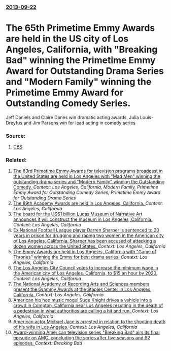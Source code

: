 ### [2013-09-22](/news/2013/09/22/index.md)

# The 65th Primetime Emmy Awards are held in the US city of Los Angeles, California, with "Breaking Bad" winning the Primetime Emmy Award for Outstanding Drama Series and "Modern Family" winning the Primetime Emmy Award for Outstanding Comedy Series. 

Jeff Daniels and Claire Danes win dramatic acting awards, Julia Louis-Dreyfus and Jim Parsons win for lead acting in comedy series


### Source:

1. [CBS](http://www.cbsnews.com/8301-35220_162-57604078/emmy-awards-2013-jeff-daniels-julia-louis-dreyfus-win-awards/)

### Related:

1. [The 63rd Primetime Emmy Awards for television programs broadcast in the United States are held in Los Angeles with "Mad Men" winning the outstanding drama series and "Modern Family" winning the Outstanding Comedy. ](/news/2011/09/18/the-63rd-primetime-emmy-awards-for-television-programs-broadcast-in-the-united-states-are-held-in-los-angeles-with-mad-men-winning-the-out.md) _Context: Los Angeles, California, Modern Family, Primetime Emmy Award for Outstanding Comedy Series, Primetime Emmy Award for Outstanding Drama Series_
2. [The 89th Academy Awards are held in Los Angeles, California. ](/news/2017/02/26/the-89th-academy-awards-are-held-in-los-angeles-california.md) _Context: Los Angeles, California_
3. [The board for the US$1 billion Lucas Museum of Narrative Art announces it will construct the museum in Los Angeles, California. ](/news/2017/01/10/the-board-for-the-us-1-billion-lucas-museum-of-narrative-art-announces-it-will-construct-the-museum-in-los-angeles-california.md) _Context: Los Angeles, California_
4. [Ex National Football League player Darren Sharper is sentenced to 20 years in prison for drugging and raping two women in the American city of Los Angeles, California. Sharper has been accused of attacking a dozen women across the United States. ](/news/2016/11/29/ex-national-football-league-player-darren-sharper-is-sentenced-to-20-years-in-prison-for-drugging-and-raping-two-women-in-the-american-city.md) _Context: Los Angeles, California_
5. [The Emmy Awards are held in Los Angeles, California with "Game of Thrones" winning the Emmy for best drama series. ](/news/2015/09/20/the-emmy-awards-are-held-in-los-angeles-california-with-game-of-thrones-winning-the-emmy-for-best-drama-series.md) _Context: Los Angeles, California_
6. [The Los Angeles City Council votes to increase the minimum wage in the American city of Los Angeles, California, to $15 an hour by 2020. ](/news/2015/05/19/the-los-angeles-city-council-votes-to-increase-the-minimum-wage-in-the-american-city-of-los-angeles-california-to-15-an-hour-by-2020.md) _Context: Los Angeles, California_
7. [The National Academy of Recording Arts and Sciences members present the Grammy Awards at the Staples Center in Los Angeles, California. ](/news/2015/02/8/the-national-academy-of-recording-arts-and-sciences-members-present-the-grammy-awards-at-the-staples-center-in-los-angeles-california.md) _Context: Los Angeles, California_
8. [American hip hop music mogul Suge Knight drives a vehicle into a crowd in Compton, California near Los Angeles resulting in the death of a pedestrian in what authorities are calling a hit and run. ](/news/2015/01/29/american-hip-hop-music-mogul-suge-knight-drives-a-vehicle-into-a-crowd-in-compton-california-near-los-angeles-resulting-in-the-death-of-a-p.md) _Context: Los Angeles, California_
9. [American actor Michael Jace is arrested in relation to the shooting death of his wife in Los Angeles. ](/news/2014/05/20/american-actor-michael-jace-is-arrested-in-relation-to-the-shooting-death-of-his-wife-in-los-angeles.md) _Context: Los Angeles, California_
10. [Award-winning American television series "Breaking Bad" airs its final episode on AMC, concluding the series after five seasons and 62 episodes. ](/news/2013/09/29/award-winning-american-television-series-breaking-bad-airs-its-final-episode-on-amc-concluding-the-series-after-five-seasons-and-62-episo.md) _Context: Breaking Bad_

